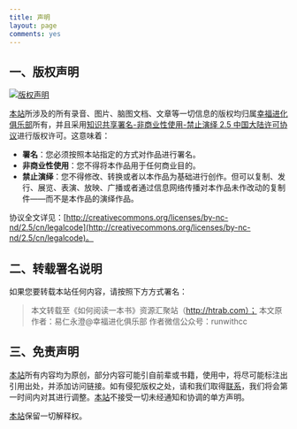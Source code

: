 ```yaml
---
title: 声明
layout: page
comments: yes
---
```


## 一、版权声明

[![版权声明](http://i.creativecommons.org/l/by-nc-nd/2.5/cn/88x31.png)](http://creativecommons.org/licenses/by-nc-nd/2.5/cn/)

[本站](http://htrab.com)所涉及的所有录音、图片、脑图文档、文章等一切信息的版权均归属[幸福进化俱乐部](http://upwith.me)所有，并且采用[知识共享署名-非商业性使用-禁止演绎 2.5 中国大陆许可协议](http://creativecommons.org/licenses/by-nc-nd/2.5/cn/)进行版权许可。这意味着：

- **署名**：您必须按照本站指定的方式对作品进行署名。
- **非商业性使用**：您不得将本作品用于任何商业目的。
- **禁止演绎**：您不得修改、转换或者以本作品为基础进行创作。但可以复制、发行、展览、表演、放映、广播或者通过信息网络传播对本作品未作改动的复制件——而不是本作品的演绎作品。

协议全文详见：[http://creativecommons.org/licenses/by-nc-nd/2.5/cn/legalcode](http://creativecommons.org/licenses/by-nc-nd/2.5/cn/legalcode)。

## 二、转载署名说明

如果您要转载本站任何内容，请按照下方方式署名：

> 本文转载至《如何阅读一本书》资源汇聚站（http://htrab.com）；
> 本文原作者：易仁永澄@幸福进化俱乐部
> 作者微信公众号：runwithcc

## 三、免责声明

[本站](http://htrab.com)所有内容均为原创，部分内容可能引自前辈或书籍，使用中，将尽可能标注出引用出处，并添加访问链接。如有侵犯版权之处，请和我们取得[联系](http://htrab.com/contract/)，我们将会第一时间内对其进行调整。[本站](http://htrab.com)不接受一切未经通知和协调的单方声明。

[本站](http://htrab.com)保留一切解释权。